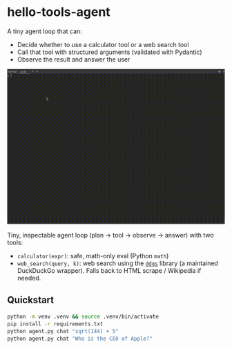 # hello-tools-agent
A tiny agent loop that can:
       
* Decide whether to use a calculator tool or a web search tool
* Call that tool with structured arguments (validated with Pydantic)
* Observe the result and answer the user

![demo](hello_tools_agent.gif)

Tiny, inspectable agent loop (plan → tool → observe → answer) with two tools:
- `calculator(expr)`: safe, math-only eval (Python `math`)
- `web_search(query, k)`: web search using the [`ddgs`](https://pypi.org/project/ddgs/) library 
  (a maintained DuckDuckGo wrapper). Falls back to HTML scrape / Wikipedia if needed.

## Quickstart
```bash
python -m venv .venv && source .venv/bin/activate
pip install -r requirements.txt
python agent.py chat "sqrt(144) + 5"
python agent.py chat "Who is the CEO of Apple?"
